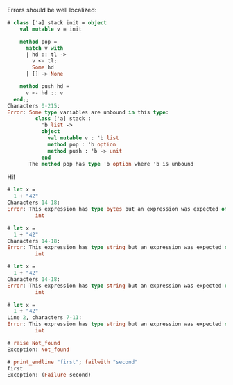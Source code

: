 Errors should be well localized:

```ocaml version<4.08
# class ['a] stack init = object
    val mutable v = init

    method pop =
      match v with
      | hd :: tl ->
        v <- tl;
        Some hd
      | [] -> None

    method push hd =
      v <- hd :: v
  end;;
Characters 0-215:
Error: Some type variables are unbound in this type:
         class ['a] stack :
           'b list ->
           object
             val mutable v : 'b list
             method pop : 'b option
             method push : 'b -> unit
           end
       The method pop has type 'b option where 'b is unbound
```

Hi!


```ocaml version=4.02
# let x =
  1 + "42"
Characters 14-18:
Error: This expression has type bytes but an expression was expected of type
         int
```

```ocaml version=4.06
# let x =
  1 + "42"
Characters 14-18:
Error: This expression has type string but an expression was expected of type
         int
```

```ocaml version=4.07
# let x =
  1 + "42"
Characters 14-18:
Error: This expression has type string but an expression was expected of type
         int
```

```ocaml version>=4.08
# let x =
  1 + "42"
Line 2, characters 7-11:
Error: This expression has type string but an expression was expected of type
         int
```

```ocaml non-deterministic=output,version>=4.09
# raise Not_found
Exception: Not_found
```

```ocaml version>=4.09
# print_endline "first"; failwith "second"
first
Exception: (Failure second)
```
